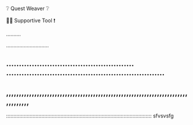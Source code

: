 ❔ Quest Weaver ❔

👷‍♂️ Supportive Tool ❗

..........

.............................

..................................................
..............................................................
------------------------------------------------------------------------
,,,,,,,,,,,,,,,,,,,,,,,,,,,,,,,,,,,,,,,,,,,,,,,,,,,,,,,,,,,,,,,,,,,,,,,,,,,,,,,,
-----------------------------------------------------------------------------------------
:::::::::::::::::::::::::::::::::::::::::::::::::::::::::::::::::::::::::::::::::::::::::::::::::::
sfvsvsfg
